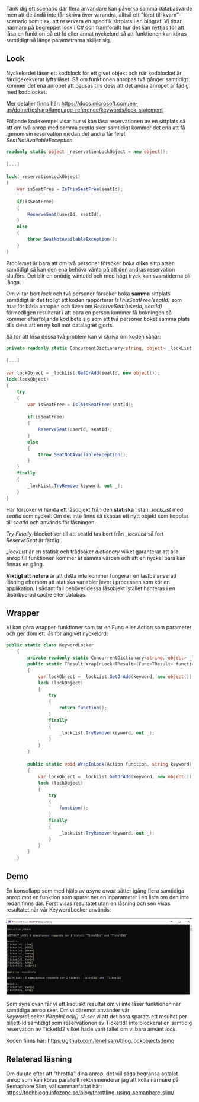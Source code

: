 Tänk dig ett scenario där flera användare kan påverka samma databasvärde men att de ändå inte får skriva över varandra, alltså ett ”först till kvarn”-scenario som t.ex. att reservera en specifik sittplats i en biograf. Vi tittar närmare på begreppet lock i C# och framförallt hur det kan nyttjas för att låsa en funktion på ett Id eller annat nyckelord så att funktionen kan köras samtidigt så länge parametrarna skiljer sig. 

## Lock
Nyckelordet låser ett kodblock för ett givet objekt och när kodblocket är färdigexekverat lyfts låset. Så om funktionen anropas två gånger samtidigt kommer det ena anropet att pausas tills dess att det andra anropet är fädig med kodblocket. 

Mer detaljer finns här:
https://docs.microsoft.com/en-us/dotnet/csharp/language-reference/keywords/lock-statement

Följande kodexempel visar hur vi kan låsa reservationen av en sittplats så att om två anrop med samma _seatId_ sker samtidigt kommer det ena att få igenom sin reservation medan det andra får felet _SeatNotAvailableException_.

```csharp
readonly static object _reservationLockObject = new object();

[...]

lock(_reservationLockObject)
{
    var isSeatFree = IsThisSeatFree(seatId);  
    
    if(isSeatFree)
    {
        ReserveSeat(userId, seatId);
    }
    else 
    {
        throw SeatNotAvailableException();
    }
}
```

Problemet är bara att om två personer försöker boka __olika__ sittplatser samtidigt så kan den ena behöva vänta på att den andras reservation slutförs. Det blir en onödig väntetid och med högt tryck kan svarstiderna bli långa.

Om vi tar bort _lock_ och två personer försöker boka __samma__ sittplats samtidigt är det troligt att koden rapporterar _IsThisSeatFree(seatId)_ som _true_ för båda anropen och även om _ReserveSeat(userId, seatId)_ förmodligen resulterar i att bara en person kommer få bokningen så kommer efterföljande kod bete sig som att två personer bokat samma plats tills dess att en ny koll mot datalagret gjorts.

Så för att lösa dessa två problem kan vi skriva om koden såhär:

```csharp
private readonly static ConcurrentDictionary<string, object> _lockList = new ConcurrentDictionary<string, object>();

[...]

var lockObject = _lockList.GetOrAdd(seatId, new object());
lock(lockObject)
{
    try
    {
        var isSeatFree = IsThisSeatFree(seatId);
        
        if(isSeatFree)
        {
            ReserveSeat(userId, seatId);
        }
        else 
        {
            throw SeatNotAvailableException();
        }
    }
    finally
    {
        _lockList.TryRemove(keyword, out _);
    }
}
```
Här försöker vi hämta ett låsobjekt från den __statiska__ listan __lockList_ med _seatId_ som nyckel. Om det inte finns så skapas ett nytt objekt som kopplas till _seatId_ och används för låsningen. 

_Try Finally_-blocket ser till att seatId tas bort från __lockList_ så fort _ReserveSeat_ är färdig.

__lockList_ är en statisk och trådsäker _dictionary_ vilket garanterar att alla anrop till funktionen kommer åt samma värden och att en nyckel bara kan finnas en gång. 

__Viktigt att notera__ är att detta inte kommer fungera i en lastbalanserad lösning eftersom att statiska variabler lever i processen som kör en applikation. I sådant fall behöver dessa låsobjekt istället hanteras i en distribuerad cache eller databas.

## Wrapper
Vi kan göra wrapper-funktioner som tar en Func eller Action som parameter och ger dom ett lås för angivet nyckelord:

```csharp
public static class KeywordLocker
	{
		private readonly static ConcurrentDictionary<string, object> _lockList = new ConcurrentDictionary<string, object>();
		public static TResult WrapInLock<TResult>(Func<TResult> function, string keyword)
		{
			var lockObject = _lockList.GetOrAdd(keyword, new object());
			lock (lockObject)
			{
				try
				{
					return function();
				}
				finally
				{
					_lockList.TryRemove(keyword, out _);
				}
			}
		}

		public static void WrapInLock(Action function, string keyword)
		{
			var lockObject = _lockList.GetOrAdd(keyword, new object());
			lock (lockObject)
			{
				try
				{
					function();
				}
				finally
				{
					_lockList.TryRemove(keyword, out _);
				}
			}
		}
	}
```

## Demo

En konsollapp som med hjälp av _async await_ sätter igång flera samtidiga anrop mot en funktion som sparar ner en inparameter i en lista om den inte redan finns där. Först visas resultatet utan en låsning och sen visas resultatet när vår KeywordLocker används:

![Concurrency Result](https://raw.githubusercontent.com/lenellsarn/techblog-infozonegroup.github.io/lockobjects/assets/images/lockobjects-demo-concurrency-result.PNG)

Som syns ovan får vi ett kaotiskt resultat om vi inte låser funktionen när samtidiga anrop sker. Om vi däremot använder vår _KeywordLocker.WrapInLock()_ så ser vi att det bara sparats ett resultat per biljett-id samtidigt som reservationen av TicketId1 inte blockerat en samtidig reservation av TicketId2 vilket hade varit fallet om vi bara använt _lock_.

Koden finns här:
https://github.com/lenellsarn/blog.lockobjectsdemo

## Relaterad läsning
Om du ute efter att "throttla" dina anrop, det vill säga begränsa antalet anrop som kan köras parallellt rekommenderar jag att kolla närmare på Semaphore Slim, väl sammanfattat här: https://techblogg.infozone.se/blog/throttling-using-semaphore-slim/